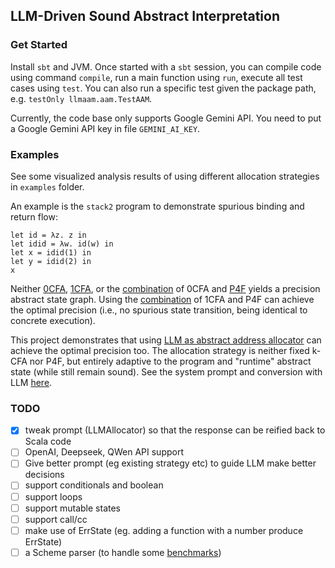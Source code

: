 ## LLM-Driven Sound Abstract Interpretation

### Get Started

Install `sbt` and JVM. Once started with a `sbt` session, you can compile code
using command `compile`, run a main function using `run`, execute all test
cases using `test`.
You can also run a specific test given the package path, e.g. `testOnly llmaam.aam.TestAAM`.

Currently, the code base only supports Google Gemini API.
You need to put a Google Gemini API key in file `GEMINI_AI_KEY`.

### Examples

See some visualized analysis results of using different allocation strategies in `examples` folder.

An example is the `stack2` program to demonstrate spurious binding and return flow:

```
let id = λz. z in
let idid = λw. id(w) in
let x = idid(1) in
let y = idid(2) in
x
```

Neither [0CFA](examples/stack2_0cfa.pdf), [1CFA](examples/stack2_1cfa.pdf), or
the [combination](examples/stack2_0cfa_p4f.pdf) of 0CFA and [P4F](https://dl.acm.org/doi/10.1145/2837614.2837631)
yields a precision abstract state graph.
Using the [combination](examples/stack2_1cfa_p4f.pdf) of 1CFA and P4F can
achieve the optimal precision (i.e., no spurious state transition, being
identical to concrete execution).

This project demonstrates that using [LLM as abstract address allocator](examples/stack2_gemini25_jun7.pdf)
can achieve the optimal precision too.
The allocation strategy is neither fixed k-CFA nor P4F, but entirely adaptive
to the program and "runtime" abstract state (while still remain sound).
See the system prompt and conversion with LLM [here](examples/stack2_gemini25_jun7_chat.txt).

### TODO

- [x] tweak prompt (LLMAllocator) so that the response can be reified back to Scala code
- [ ] OpenAI, Deepseek, QWen API support
- [ ] Give better prompt (eg existing strategy etc) to guide LLM make better decisions
- [ ] support conditionals and boolean
- [ ] support loops
- [ ] support mutable states
- [ ] support call/cc
- [ ] make use of ErrState (eg. adding a function with a number produce ErrState)
- [ ] a Scheme parser (to handle some [benchmarks](https://github.com/TimWhiting/context-sensitive-demand-cfa/tree/main/evaluation/benchmarks))
